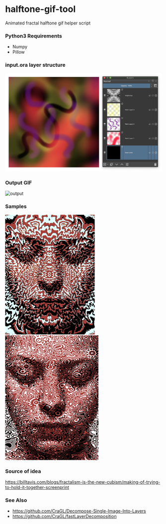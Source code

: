# halftone-gif-tool
Animated fractal halftone gif helper script

### Python3 Requirements
* Numpy
* Pillow

### input.ora layer structure
<img src="images/ora_layers.png" alt="layers" width="954">

### Output GIF
![output](/images/output.gif)

### Samples
![example1](/images/example1.gif)  
![example2](/images/example2.gif)

### Source of idea
https://billtavis.com/blogs/fractalism-is-the-new-cubism/making-of-trying-to-hold-it-together-screenprint

### See Also
* https://github.com/CraGL/Decompose-Single-Image-Into-Layers
* https://github.com/CraGL/fastLayerDecomposition
